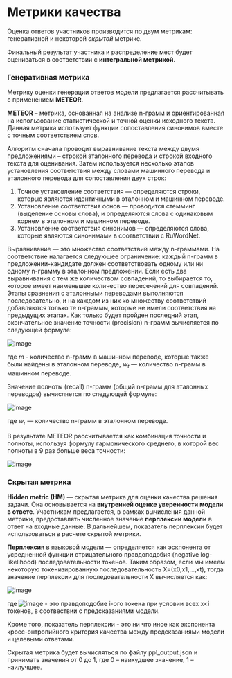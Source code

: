 # Метрики качества

Оценка ответов участников производится по двум метрикам: генеративной и некоторой *скрытой* метрике. 

Финальный результат участника и распределение мест будет оцениваться в соответствии с **интегральной метрикой**. <br>

### Генеративная метрика
Метрику оценки генерации ответов модели предлагается рассчитывать с применением **METEOR**.

**METEOR** – метрика, основанная на анализе n-грамм и ориентированная на использование статистической и точной оценки исходного текста. 
Данная метрика использует функции сопоставления синонимов вместе с точным соответствием слов. 

Алгоритм сначала проводит выравнивание текста между двумя предложениями – строкой эталонного перевода и строкой входного текста для оценивания. Затем используется несколько этапов установления соответствия между словами машинного перевода и эталонного перевода для сопоставления двух строк:
1. Точное установление соответствия — определяются строки, которые являются идентичными в эталонном и машинном переводе.
2. Установление соответствия основ — проводится стемминг (выделение основы слова), и определяются слова с одинаковым корнем в эталонном и машинном переводе.
3. Установление соответствия синонимов — определяются слова, которые являются синонимами в соответствии с RuWordNet.

Выравнивание — это множество соответствий между n-граммами. На соответствие налагается следующее ограничение: каждый n-грамм в предложении-кандидате должен соответствовать одному или ни одному n-грамму в эталонном предложении. Если есть два выравнивания с тем же количеством совпадений, то выбирается то, которое имеет наименьшее количество пересечений для совпадений. Этапы сравнения с эталонными переводами выполняются последовательно, и на каждом из них ко множеству соответствий добавляются только те n-граммы, которые не имели соответствия на предыдущих этапах. Как только будет пройден последний этап, окончательное значение точности (precision) n-грамм вычисляется по следующей формуле:

![image](https://latex.codecogs.com/svg.image?\text{P}=\frac{m}{w_t},)

где $m$ - количество n-грамм в машинном переводе, которые также были найдены в эталонном переводе, $w_t$ — количество n-грамм в машинном переводе. 

Значение полноты (recall) n-грамм (общий n-грамм для эталонных переводов) вычисляется по следующей формуле:

![image](https://latex.codecogs.com/svg.image?\text{R}=\frac{m}{w_r},)

где $w_r$ — количество n-грамм в эталонном переводе.

В результате METEOR рассчитывается как комбинация точности и полноты, используя формулу гармонического среднего, в которой вес полноты в 9 раз больше веса точности:

![image](https://latex.codecogs.com/svg.image?\text{METEOR}=\frac{10PR}{R&plus;9P}.)


### Скрытая метрика

**Hidden metric (HM)** — скрытая метрика для оценки качества решения задачи. Она основывается на **внутренней оценке уверенности модели в ответе**. 
Участникам предлагается, в рамках вычисления данной метрики, предоставлять численное значение **перплексии модели** в ответ на входные данные. 
В дальнейшем, показатель перплексии будет использоваться в расчете скрытой метрики.

**Перплексия** в языковой модели — определяется как эскпонента от усредненной функции отрицательного правдоподобия (negative log-likelihood) последовательности токенов.
Таким образом, если мы имеем некоторую токенизированную последовательность X=(x0,x1,…,xt), тогда значение перплексии для последовательности X вычисляется как:

![image](https://latex.codecogs.com/svg.image?\large&space;\dpi{150}&space;PPL(X)=exp^{\frac{1}{t}\sum_{i}^{t}log&space;p_{\theta}(x_{i}|x_{<i})})

где ![image](https://latex.codecogs.com/svg.image?\large&space;\dpi{150}log&space;p_{\theta}(x_{i}|x_{<i})) - это правдоподобие i-ого токена при условии всех x<i токенов, в соотвествии с предсказаниями модели.

Кроме того, показатель перплексии - это ни что иное как экспонента кросс-энтропийного критерия качества между предсказаниями модели и целевыми ответами.

Скрытая метрика будет вычисляться по файлу ppl_output.json и принимать значения от 0 до 1, где 0 – наихудшее значение, 1 – наилучшее.








